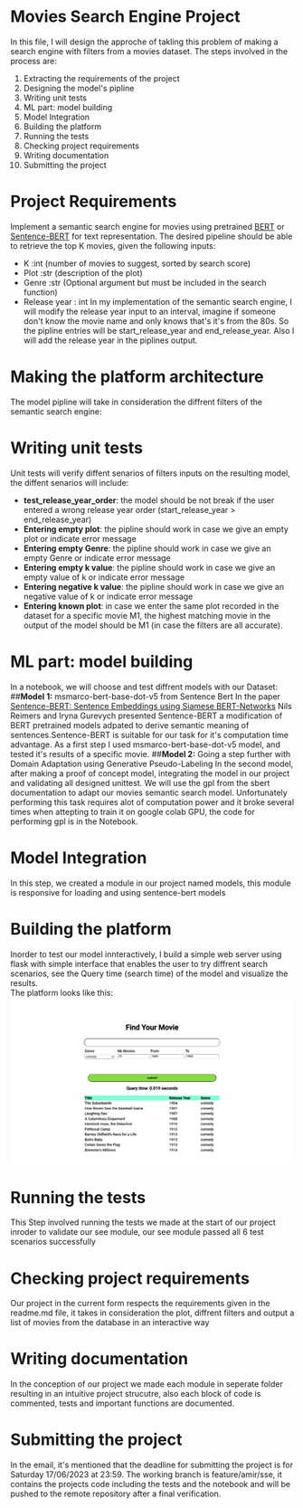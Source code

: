 # Movies Search Engine Project

In this file, I will design the approche of takling this problem of making a search engine with filters from a movies dataset. The steps involved in the process are:

 1. Extracting the requirements of the project
 2. Designing the model's pipline
 3. Writing unit tests
 4. ML part: model building
 5. Model Integration
 6. Building the platform
 7. Running the tests
 8. Checking project requirements
 9. Writing documentation
 10. Submitting the project



# Project Requirements

Implement a semantic search engine for movies using pretrained [BERT](https://arxiv.org/pdf/1810.04805.pdf) or [Sentence-BERT](https://arxiv.org/pdf/1908.10084.pdf) for text representation. The desired pipeline should be able to retrieve the top K movies, given the following inputs:

-   K :int (number of movies to suggest, sorted by search score)
-   Plot :str (description of the plot)
-   Genre :str (Optional argument but must be included in the search function)
-   Release year : int
In my implementation of the semantic search engine, I will modify the release year input to an interval, imagine if someone don't know the movie name and only knows that's it's from the 80s. 
So the pipline entries will be start_release_year and end_release_year. Also I will add the release year in the piplines output.
# Making the platform architecture

The model pipline will take in consideration the diffrent filters of the semantic search engine: 


# Writing unit tests

Unit tests will verify diffent senarios of filters inputs on the resulting model, the diffent senarios will include:

 - **test_release_year_order**: the model should be not break if the user entered a wrong release year order (start_release_year > end_release_year)
 -  **Entering empty plot**: the pipline should work in case we give an empty plot or indicate error message
 - **Entering empty Genre**: the pipline should work in case we give an empty Genre or indicate error message
 - **Entering empty k value**: the pipline should work in case we give an empty value of k or indicate error message
 - **Entering negative k value**: the pipline should work in case we give an negative value of k or indicate error message
 - **Entering known plot**: in case we enter the same plot recorded in the dataset for a specific movie M1, the highest matching movie in the output of the model should be M1 (in case the filters are all accurate).

 # ML part: model building
In a notebook, we will choose and test diffrent models with our Dataset: 
##**Model 1:** msmarco-bert-base-dot-v5 from Sentence Bert
In the paper [Sentence-BERT: Sentence Embeddings using Siamese BERT-Networks](https://arxiv.org/pdf/1908.10084.pdf) Nils Reimers and Iryna Gurevych presented Sentence-BERT a modification of BERT pretrained models adpated to derive semantic meaning of sentences.Sentence-BERT is suitable for our task for it's computation time advantage. As a first step I used msmarco-bert-base-dot-v5 model, and tested it's results of a specific movie.
##**Model 2:** Going a step further with Domain Adaptation using Generative Pseudo-Labeling
In the second model, after making a proof of concept model, integrating the model in our project and validating all designed unittest. We will use the gpl from the sbert documentation to adapt our movies semantic search model. Unfortunately performing this task requires alot of computation power and it broke several times when attepting to train it on google colab GPU, the code for performing gpl is in the Notebook.

# Model Integration
In this step, we created a module in our project named models, this module is responsive for loading and using sentence-bert models


# Building the platform
Inorder to test our model innteractively, I build a simple web server using flask with simple interface that enables the user to try diffrent search scenarios, see the Query time (search time) of the model and visualize the results.  
The platform looks like this:
![Open platform UI on ./ui.png](./ui.png)


# Running the tests
This Step involved running the tests we made at the start of our project inroder to validate our see module, our see module passed all 6 test scenarios successfully

# Checking project requirements
Our project in the current form respects the requirements given in the readme.md file, it takes in consideration the plot, diffrent filters and output a list of movies from the database in an interactive way


 # Writing documentation
 In the conception of our project we made each module in seperate folder resulting in an intuitive project strucutre, also each block of code is commented, tests and important functions are documented.

# Submitting the project
In the email, it's mentioned that the deadline for submitting the project is for Saturday 17/06/2023 at 23:59. The working branch is feature/amir/sse, it contains the projects code including the tests and the notebook and will be pushed to the remote repository after a final verification. 